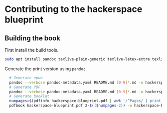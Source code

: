 # Contributing to the hackerspace blueprint

## Building the book

First install the build tools.

```bash
sudo apt install pandoc texlive-plain-generic texlive-latex-extra texlive-fonts-recommended texlive-fonts-extra texlive-extra-utils
```

Generate the print version using `pandoc`.

```bash
  # Generate epub
  pandoc --verbose pandoc-metadata.yaml README.md [0-9]*.md -o hackerspace-blueprint.epub --metadata date="`date +%D`" --toc-depth=2 --epub-embed-font='epub-fonts/*.ttf' --css=epub.css
  # Generate PDF
  pandoc --verbose pandoc-metadata.yaml README.md [0-9]*.md -o hackerspace-blueprint.pdf --metadata date="`date +%D`" --template eisvogel.tex --include-before-body=include-cover.tex --include-after-body=include-back.tex
  # Generate booklet
  numpages=$(pdfinfo hackerspace-blueprint.pdf | awk '/^Pages/ { print $2}')
  pdfbook hackerspace-blueprint.pdf 2-$(($numpages-2)) -o hackerspace-blueprint-booklet-body.pdf
```
